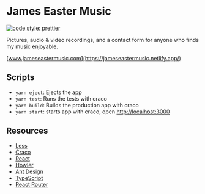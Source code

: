 # James Easter Music

[![code style: prettier](https://img.shields.io/badge/code_style-prettier-brightgreen.svg)](https://github.com/prettier/prettier)

Pictures, audio & video recordings, and a contact form for anyone who finds my music enjoyable.

[www.jameseastermusic.com](https://jameseastermusic.netlify.app/)

## Scripts

- `yarn eject`: Ejects the app
- `yarn test`: Runs the tests with craco
- `yarn build`: Builds the production app with craco
- `yarn start`: starts app with craco, open [http://localhost:3000](http://localhost:3000)

## Resources

- [Less](http://lesscss.org/)
- [Craco](https://github.com/gsoft-inc/craco)
- [React](https://reactjs.org/)
- [Howler](https://howlerjs.com/)
- [Ant Design](https://ant.design/)
- [TypeScript](https://www.typescriptlang.org/)
- [React Router](https://reactrouter.com/web/guides/quick-start)
